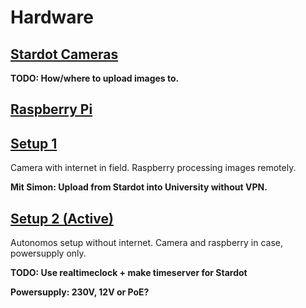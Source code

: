 # Hardware

## [Stardot Cameras](./stardot/README.md)

**TODO: How/where to upload images to.**


## [Raspberry Pi](./raspberry/README.md)



## [Setup 1](./setup1.md)
Camera with internet in field. Raspberry processing images remotely.

**Mit Simon: Upload from Stardot into University without VPN.**


## [Setup 2 (Active)](./setup2.md)
Autonomos setup without internet. Camera and raspberry in case, powersupply only.

**TODO: Use realtimeclock + make timeserver for Stardot**

**Powersupply: 230V, 12V or PoE?**
